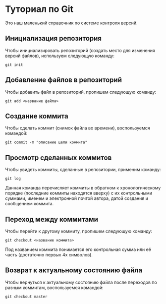 # Туториал по Git

Это наш маленький справочник по системе контроля версий.

## Инициализация репозитория

Чтобы инициализировать репозиторий (создать место для изменения версий файлов), используем следующую команду:

~~~
git init
~~~

## Добавление файлов в репозиторий

Чтобы добавить файл в репозиторий, пропишем следующую команду:

~~~
git add <название файла>
~~~

## Создание коммита

Чтобы сделать коммит (снимок файла во времени), воспользуемся командой:

~~~
git commit -m "описание цели коммита"
~~~

## Просмотр сделанных коммитов

Чтобы увидеть коммиты, сделанные в репозитории, применим команду:

~~~
git log
~~~

Данная команда перечисляет коммиты в обратном к хронологическому порядке (последние коммиты находятся вверху) с их контрольными суммами, именем и электронной почтой автора, датой создания и сообщением коммита.

## Переход между коммитами

Чтобы перейти к другому коммиту, пропишем следующую команду:

~~~
git checkout <название коммита>
~~~

Под названием коммита понимается его контрольная сумма или её часть (достаточно первых 4х символов).

## Возврат к актуальному состоянию файла

Чтобы вернуться к актуальному состоянию файла после переходов по разным коммитам, воспользуемся командой:

~~~
git checkout master
~~~
